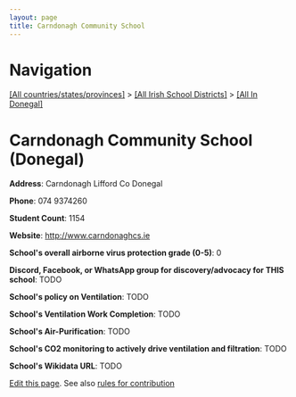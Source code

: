 ```yaml
---
layout: page
title: Carndonagh Community School
---
```

# Navigation

[[All countries/states/provinces]](../../..) > [[All Irish School Districts]](../..) > [[All In Donegal]](..)

# Carndonagh Community School (Donegal)

**Address**: Carndonagh Lifford Co Donegal

**Phone**: 074 9374260

**Student Count**: 1154

**Website**: <http://www.carndonaghcs.ie>

**School's overall airborne virus protection grade (0-5)**: 0

**Discord, Facebook, or WhatsApp group for discovery/advocacy for THIS school**: TODO

**School's policy on Ventilation**: TODO

**School's Ventilation Work Completion**: TODO

**School's Air-Purification**: TODO

**School's CO2 monitoring to actively drive ventilation and filtration**: TODO

**School's Wikidata URL**: TODO


[Edit this page](https://github.com/ventilate-schools/Ireland/edit/main/./Donegal/Carndonagh_Community_School.md). See also [rules for contribution](../../../contribution-rules/)